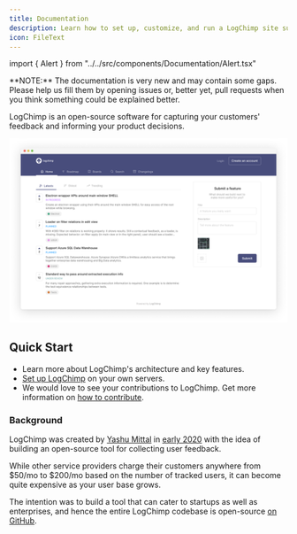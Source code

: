 ```yaml
---
title: Documentation
description: Learn how to set up, customize, and run a LogChimp site successfully.
icon: FileText
---
```


import { Alert } from "../../src/components/Documentation/Alert.tsx"

<Alert type="tip" title="Help us improve!">
**NOTE:** The documentation is very new and may contain some gaps. Please help us fill them by opening issues or, better yet, pull requests when you think something could be explained better.
</Alert>

LogChimp is an open-source software for capturing your customers' feedback and informing your product decisions.

![LogChimp homepage](../images/docs/logchimp_homepage.png)

## Quick Start

- Learn more about LogChimp's architecture and key features.
- [Set up LogChimp](/docs/install) on your own servers.
- We would love to see your contributions to LogChimp. Get more information on [how to contribute](/docs/contributing).

### Background

LogChimp was created by [Yashu Mittal](https://twitter.com/mittalyashu77) in [early 2020](https://github.com/logchimp/logchimp/commit/fb7190a4aa8e1da9ec977dd1d4c8dfab9d536be4) with the idea of building an open-source tool for collecting user feedback.

While other service providers charge their customers anywhere from $50/mo to $200/mo based on the number of tracked users, it can become quite expensive as your user base grows.

The intention was to build a tool that can cater to startups as well as enterprises, and hence the entire LogChimp codebase is open-source [on GitHub](https://github.com/logchimp/logchimp).
